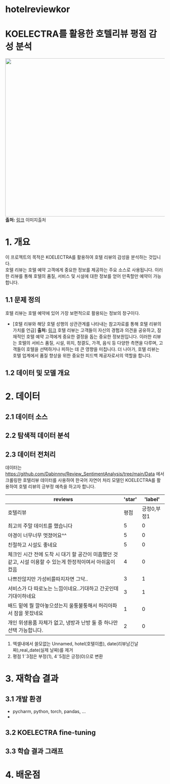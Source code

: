 # hotelreviewkor

# KOELECTRA를 활용한 호텔리뷰 평점 감성 분석
<img src =https://github.com/seonggegun/hotelreview/assets/79897862/ff360823-9718-4995-af40-081c6aaf80db.jpg width="2000" height="500">**출처:** [링크]([https://example.com](https://kr.freepik.com/free-vector/flat-hotel-review-background_4433293.htm)) 이미지출처


# 1. 개요
이 프로젝트의 목적은 KOELECTRA를 활용하여 호텔 리뷰의 감성을 분석하는 것입니다.<br> 
호텔 리뷰는 호텔 예약 고객에게 중요한 정보를 제공하는 주요 소스로 사용됩니다. 이러한 리뷰를 통해 호텔의 품질, 서비스 및 시설에 대한 정보를 얻어 만족할만 예약이 가능합니다.

## 1.1 문제 정의
호텔 리뷰는 호텔 예약에 있어 가장 보편적으로 활용되는 정보의 창구이다.
- [호텔 리뷰와 해당 호텔 성행의 상관관계를 나타내는 참고자료를 통해 호텔 리뷰의 가치를 언급] **출처:** [링크]([https://example.com](http://kmr.kasba.or.kr/xml/25550/25550.pdf))
호텔 리뷰는 고객들이 자신의 경험과 의견을 공유하고, 잠재적인 호텔 예약 고객에게 중요한 결정을 돕는 중요한 정보원입니다. 이러한 리뷰는 호텔의 서비스 품질, 시설, 위치, 청결도, 가격, 음식 등 다양한 측면을 다루며, 고객들이 호텔을 선택하거나 피하는 데 큰 영향을 미칩니다. 더 나아가, 호텔 리뷰는 호텔 업계에서 품질 향상을 위한 중요한 피드백 제공자로서의 역할을 합니다.

## 1.2 데이터 및 모델 개요



# 2. 데이터
## 2.1 데이터 소스

## 2.2 탐색적 데이터 분석

## 2.3 데이터 전처리
데이터는 https://github.com/Dabinnny/Review_SentimentAnalysis/tree/main/Data 에서 크롤링한 호텔리뷰 데이터를 사용하여 한국어 자연어 처리 모델인 KOELECTRA를 활용하여 호텔 리뷰의 긍부정 예측을 하고자 합니다.

|reviews|'star'|'label'|
| --- | --- | --- |
| 호텔리뷰 | 평점 | 긍정0,부정1 |
| 최고의 주말 데이트를 했습니다 | 5 | 0 |
| 야경이 너무너무 멋졌어요^^ | 5 | 0 |
| 친절하고 시설도 좋네요 | 5 | 0 |
| 체크인 시간 전에 도착 시 대기 할 공간이 미흡했던 것같고, 시설 이용할 수 있는게 한정적이여서 아쉬움이 컸음 | 4 | 0 |
| 나쁘잔않지만 가성비를따지자면 그닥.. | 3 | 1 |
| 서비스가 다 따로노는 느낌이네요..기대하고 간곳인데 기대이하네요 | 3 | 1 |
| 배드 밑에 뭘 깔아놓으셨는지 울퉁불퉁해서 허리아파서 잠을 못잤네요 | 1 | 0 |
| 개인 위생용품 자체가 없고, 냉방과 난방 둘 중 하나만 선택 가능합니다. | 2 | 0 | <br>

1. 엑셀내에서 쓸모없는 Unnamed, hotel(호텔이름), date(리뷰남긴날짜),real_date(실제 날짜)를 제거
2. 평점 1&tilde;3점은 부정(1), 4&tilde;5점은 긍정(0)으로 변환

# 3. 재학습 결과
## 3.1 개발 환경
- pycharm, python, torch, pandas, ...
-
## 3.2 KOELECTRA fine-tuning
## 3.3 학습 결과 그래프

# 4. 배운점
